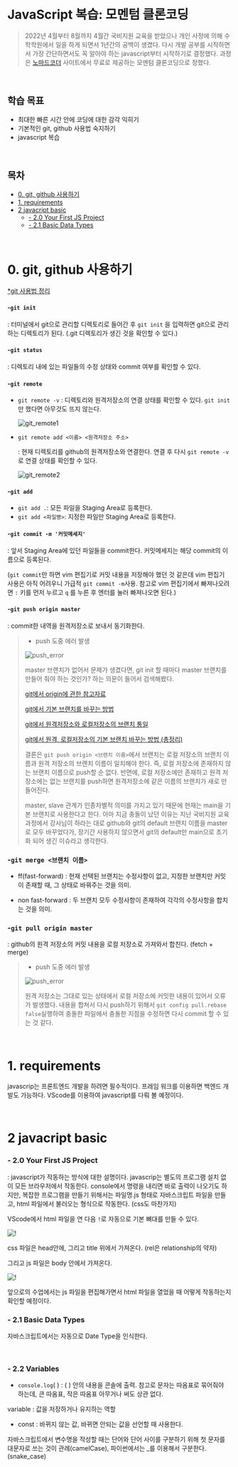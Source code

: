 # JavaScript 복습: 모멘텀 클론코딩

> 2022년 4월부터 8월까지 4월간 국비지원 교육을 받았으나 개인 사정에 의해 수학학원에서 일을 하게 되면서 1년간의 공백이 생겼다. 다시 개발 공부를 시작하면서 가장 간단하면서도 꼭 알아야 하는 javascript부터 시작하기로 결정했다. 과정은 [노마드코더](https://nomadcoders.co) 사이트에서 무료로 제공하는 모멘텀 클론코딩으로 정했다.

<br>

## 학습 목표

- 최대한 빠른 시간 안에 코딩에 대한 감각 익히기
- 기본적인 git, github 사용법 숙지하기
- javascript 복습

<br>

## 목차

- [0. git, github 사용하기](#0-git--github-----)
- [1. requirements](#1-requirements)
- [2 javacript basic](#2-javacript-basic)
    + [- 2.0 Your First JS Project](#--20-your-first-js-project)
    + [- 2.1 Basic Data Types](#--21-basic-data-types)

<br>

# 0. git, github 사용하기

[*git 사용법 정리](https://backlog.com/git-tutorial/kr/intro/intro1_1.html)

#### -`git init`

: 터미널에서 git으로 관리할 디렉토리로 들어간 후 `git init` 을 입력하면 git으로 관리하는 디렉토리가 된다. (.git 디렉토리가 생긴 것을 확인할 수 있다.)



#### -`git status`

: 디렉토리 내에 있는 파일들의 수정 상태와 commit 여부를 확인할 수 있다.



#### -`git remote`
- `git remote -v`
  : 디렉토리와 원격저장소의 연결 상태를 확인할 수 있다. `git init` 만 했다면 아무것도 뜨지 않는다.

  ![git_remote1](./assets/img/git_remote1.png)

- `git remote add <이름> <원격저장소 주소>`

  :  현재 디렉토리를 github의 원격저장소와 연결한다. 연결 후 다시 `git remote -v`로 연결 상태를 확인할 수 있다.

  ![git_remote2](./assets/img/git_remote2.png)

#### -`git add`

- `git add .`: 모든 파일을 Staging Area로 등록한다.
- `git add <파일명>`: 지정한 파일만 Staging Area로 등록한다.



#### -`git commit -m '커밋메세지'`

: 앞서 Staging Area에 있던 파일들을 commit한다. 커밋메세지는 해당 commit의 이름으로 등록된다.

(`git commit`만 하면 vim 편집기로 커밋 내용을 저장해야 했던 것 같은데 vim 편집기 사용은 아직 어려우니 가급적 `git commit -m`사용. 참고로 vim 편집기에서 빠져나오려면  `:` 키를 먼저 누르고 `q` 를 누른 후 엔터를 눌러 빠져나오면 된다.)



#### -`git push origin master`

: commit한 내역을 원격저장소로 보내서 동기화한다.

> * push 도중 에러 발생<br>
>
> ![push_error](./assets/img/push_error.png)
>
> master 브랜치가 없어서 문제가 생겼다면, git init 할 때마다 master 브랜치를 만들어 줘야 하는 것인가? 하는 의문이 들어서 검색해봤다.
>
> [git에서 origin에 관한 참고자료](http://daplus.net/git-git-push-origin-master%EC%97%90%EC%84%9C-origin%EC%9D%98-%EC%9D%98%EB%AF%B8%EB%8A%94-%EB%AC%B4%EC%97%87%EC%9E%85%EB%8B%88%EA%B9%8C/)
>
> [git에서 기본 브랜치를 바꾸는 방법](https://blog.outsider.ne.kr/1503)
>
> [git에서 원격저장소와 로컬저장소의 브랜치 통일](https://m.blog.naver.com/corrosion521/223041408390)
>
> [git에서 원격, 로컬저장소의 기본 브랜치 바꾸는 방법 (총정리)](https://m.blog.naver.com/corrosion521/223041408390)<br>
>
> 결론은 `git push origin <브랜치 이름>`에서 브랜치는 로컬 저장소의 브랜치 이름과 원격 저장소의 브랜치 이름이 일치해야 한다. 즉, 로컬 저장소에 존재하지 않는 브랜치 이름으로 push할 순 없다. 반면에, 로컬 저장소에만 존재하고 원격 저장소에는 없는 브랜치를 push하면 원격저장소에 같은 이름의 브랜치가 새로 만들어진다.<br>
>
> master, slave 관계가 인종차별적 의미를 가지고 있기 때문에 현재는 main을 기본 브랜치로 사용한다고 한다. 아마 지금 충돌이 났던 이유는 지난 국비지원 교육 과정에서 강사님이 하라는 대로 github와 git의 default 브랜치 이름을 master로 모두 바꾸었다가, 장기간 사용하지 않으면서 git의 default만 main으로 초기화 되어 생긴 이슈라고 생각한다.<br>

### -`git merge <브랜치 이름>`
- ff(fast-forward) : 현재 선택된 브랜치는 수정사항이 없고, 지정한 브랜치만 커밋이 존재할 때, 그 상태로 바꿔주는 것을 의미. 

- non fast-forward : 두 브랜치 모두 수정사항이 존재하여 각각의 수정사항을 합치는 것을 의미.<br>

### -`git pull origin master`
: github의 원격 저장소의 커밋 내용을 로컬 저장소로 가져와서 합친다. (fetch + merge)

> - push 도중 에러 발생
>
> ![push_error](./assets/img/pull_error.png)
>
> 원격 저장소는 그대로 있는 상태에서 로컬 저장소에 커밋한 내용이 있어서 오류가 발생했다. 내용을 합쳐서 다시 push하기 위해서 `git config pull.rebase false`실행하여  충돌한 파일에서 충돌한 지점을 수정하면 다시 commit 할 수 있는 것 같다.



<br>

# 1. requirements

javascrip는 프론트엔드 개발을 하려면 필수적이다. 프레임 워크를 이용하면 백엔드 개발도 가능하다. VScode를 이용하여 javascript를 다뤄 볼 예정이다.

<br>

# 2 javacript basic

### - 2.0 Your First JS Project

: javascript가 작동하는 방식에 대한 설명이다. javascrip는 별도의 프로그램 설치 없이 모든 브라우저에서 작동한다. console에서 명령을 내리면 바로 출력이 나오기도 하지만, 복잡한 프로그램을 만들기 위해서는 파일명.js 형태로 자바스크립트 파일을 만들고, html 파일에서 불러오는 형식으로 작동한다. (css도 마찬가지) 

VScode에서 html 파일을 연 다음 `!`로 자동으로 기본 뼈대를 만들 수 있다.

![!](./assets/img/2.0-1.png)

css 파일은 head안에, 그리고 title 위에서 가져온다. (rel은 relationship의 약자)

그리고 js 파일은 body 안에서 가져온다.

![!](./assets/img/2.0-2.png)

앞으로의 수업에서는 js 파일을 편집해가면서 html 파일을 열었을 때 어떻게 작동하는지 확인할 예정이다.<br>



### - 2.1 Basic Data Types

자바스크립트에서는 자동으로 Date Type을 인식한다.

<br>

### - 2.2 Variables

- `console.log`( ) : ( ) 안의 내용을 콘솔에 출력. 참고로 문자는 따옴표로 묶어줘야 하는데, 큰 따옴표, 작은 따옴표 아무거나 써도 상관 없다.

variable : 값을 저장하거나 유지하는 역할

- const : 바뀌지 않는 값, 바뀌면 안되는 값을 선언할 때 사용한다.

자바스크립트에서 변수명을 작성할 때는 단어와 단어 사이를 구분하기 위해 첫 문자를 대문자로 쓰는 것이 관례(camelCase), 파이썬에서는 _를 이용해서 구분한다.(snake_case)

<br>
